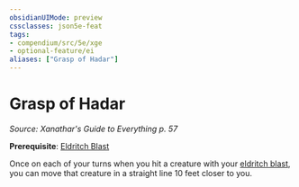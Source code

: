 ```yaml
---
obsidianUIMode: preview
cssclasses: json5e-feat
tags:
- compendium/src/5e/xge
- optional-feature/ei
aliases: ["Grasp of Hadar"]
---
```

# Grasp of Hadar
*Source: Xanathar's Guide to Everything p. 57*  

**Prerequisite**: [Eldritch Blast](4-Resources/Compendium/spells/eldritch-blast.md)

Once on each of your turns when you hit a creature with your [eldritch blast](4-Resources/Compendium/spells/eldritch-blast.md), you can move that creature in a straight line 10 feet closer to you.